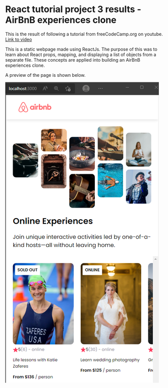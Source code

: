 # React tutorial project 3 results - AirBnB experiences clone

This is the result of following a tutorial from freeCodeCamp.org on youtube. [Link to video](https://www.youtube.com/watch?v=bMknfKXIFA8&t=12s&ab_channel=freeCodeCamp.org)

This is a static webpage made using ReactJs. The purpose of this was to learn about React props, mapping, and displaying a list of objects from a separate file. These concepts are applied into building an AirBnB experiences clone.

A preview of the page is shown below.

![Preview image](https://github.com/mhdrofiq/react-tutorial-project-3/blob/master/preview_project3.png)